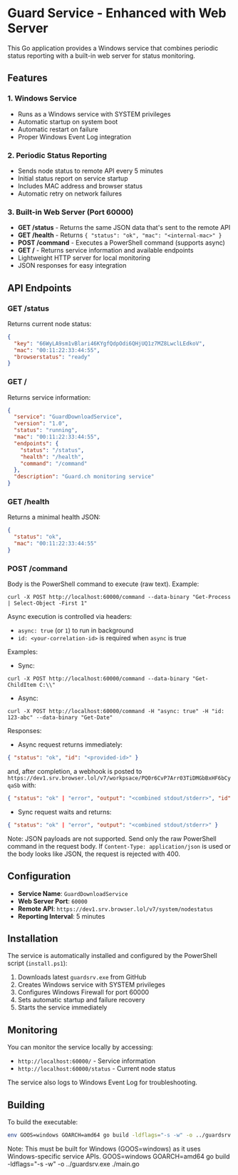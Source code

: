 # Guard Service - Enhanced with Web Server

This Go application provides a Windows service that combines periodic status reporting with a built-in web server for status monitoring.

## Features

### 1. Windows Service
- Runs as a Windows service with SYSTEM privileges
- Automatic startup on system boot
- Automatic restart on failure
- Proper Windows Event Log integration

### 2. Periodic Status Reporting
- Sends node status to remote API every 5 minutes
- Initial status report on service startup
- Includes MAC address and browser status
- Automatic retry on network failures

### 3. Built-in Web Server (Port 60000)
- **GET /status** - Returns the same JSON data that's sent to the remote API
- **GET /health** - Returns `{ "status": "ok", "mac": "<internal-mac>" }`
- **POST /command** - Executes a PowerShell command (supports async)
- **GET /** - Returns service information and available endpoints
- Lightweight HTTP server for local monitoring
- JSON responses for easy integration

## API Endpoints

### GET /status
Returns current node status:
```json
{
  "key": "66WyLA9sm1vBlari46KYgfQdpOdi6QHjUQ1z7MZ8LwclLEdkoV",
  "mac": "00:11:22:33:44:55",
  "browserstatus": "ready"
}
```

### GET /
Returns service information:
```json
{
  "service": "GuardDownloadService",
  "version": "1.0",
  "status": "running",
  "mac": "00:11:22:33:44:55",
  "endpoints": {
    "status": "/status",
    "health": "/health",
    "command": "/command"
  },
  "description": "Guard.ch monitoring service"
}
```

### GET /health
Returns a minimal health JSON:
```json
{
  "status": "ok",
  "mac": "00:11:22:33:44:55"
}
```

### POST /command
Body is the PowerShell command to execute (raw text). Example:
```
curl -X POST http://localhost:60000/command --data-binary "Get-Process | Select-Object -First 1"
```

Async execution is controlled via headers:
- `async: true` (or `1`) to run in background
- `id: <your-correlation-id>` is required when `async` is true

Examples:
- Sync:
```
curl -X POST http://localhost:60000/command --data-binary "Get-ChildItem C:\\"
```

- Async:
```
curl -X POST http://localhost:60000/command -H "async: true" -H "id: 123-abc" --data-binary "Get-Date"
```

Responses:
- Async request returns immediately:
```json
{ "status": "ok", "id": "<provided-id>" }
```
and, after completion, a webhook is posted to
`https://dev1.srv.browser.lol/v7/workpsace/PQ0r6CvP7Arr03TiDMGbBxHF6bCyqaSb` with:
```json
{ "status": "ok" | "error", "output": "<combined stdout/stderr>", "id": "<provided-id>" }
```

- Sync request waits and returns:
```json
{ "status": "ok" | "error", "output": "<combined stdout/stderr>" }
```

Note: JSON payloads are not supported. Send only the raw PowerShell command in the request body. If `Content-Type: application/json` is used or the body looks like JSON, the request is rejected with 400.

## Configuration

- **Service Name**: `GuardDownloadService`
- **Web Server Port**: `60000`
- **Remote API**: `https://dev1.srv.browser.lol/v7/system/nodestatus`
- **Reporting Interval**: 5 minutes

## Installation

The service is automatically installed and configured by the PowerShell script (`install.ps1`):

1. Downloads latest `guardsrv.exe` from GitHub
2. Creates Windows service with SYSTEM privileges
3. Configures Windows Firewall for port 60000
4. Sets automatic startup and failure recovery
5. Starts the service immediately

## Monitoring

You can monitor the service locally by accessing:
- `http://localhost:60000/` - Service information
- `http://localhost:60000/status` - Current node status

The service also logs to Windows Event Log for troubleshooting.

## Building

To build the executable:
```bash
env GOOS=windows GOARCH=amd64 go build -ldflags="-s -w" -o ../guardsrv.exe main.go
```

Note: This must be built for Windows (GOOS=windows) as it uses Windows-specific service APIs.
GOOS=windows GOARCH=amd64 go build -ldflags="-s -w" -o ../guardsrv.exe ./main.go
